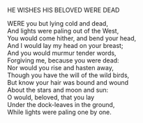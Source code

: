 HE WISHES HIS BELOVED WERE DEAD  
  
WERE you but lying cold and dead,  
And lights were paling out of the West,  
You would come hither, and bend your head,  
And I would lay my head on your breast;  
And you would murmur tender words,  
Forgiving me, because you were dead:  
Nor would you rise and hasten away,  
Though you have the will of the wild birds,  
But know your hair was bound and wound  
About the stars and moon and sun:  
O would, beloved, that you lay  
Under the dock-leaves in the ground,  
While lights were paling one by one.  
